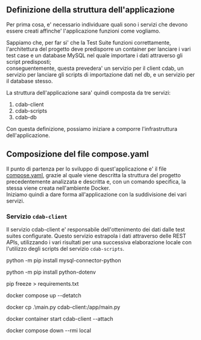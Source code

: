 ## Definizione della struttura dell'applicazione
Per prima cosa, e' necessario individuare quali sono i servizi che devono essere creati affinche' l'applicazione funzioni come vogliamo.

Sappiamo che, per far si' che la Test Suite funzioni correttamente, l'architettura del progetto deve predisporre un container per lanciare i vari test case e un database MySQL nel quale importare i dati attraverso gli script predisposti;<br>
conseguentemente, questa prevedera' un servizio per il client cdab, un servizio per lanciare gli scripts di importazione dati nel db, e un servizio per il database stesso.

La struttura dell'applicazione sara' quindi composta da tre servizi:
1. cdab-client
2. cdab-scripts
3. cdab-db

Con questa definizione, possiamo iniziare a comporre l'infrastruttura dell'applicazione.

## Composizione del file compose.yaml
Il punto di partenza per lo sviluppo di quest'applicazione e' il file [compose.yaml](compose.yaml), grazie al quale viene descritta la struttura del progetto precedentemente analizzata e descritta e, con un comando specifica, la stessa viene creata nell'ambiente Docker.<br>
Iniziamo quindi a dare forma all'applicazione con la suddivisione dei vari servizi.

### Servizio `cdab-client`
Il servizio cdab-client e' responsabile dell'ottenimento dei dati dalle test suites configurate.
Questo servizio estrapola i dati attraverso delle REST APIs, utilizzando i vari risultati per una successiva elaborazione locale con l'utilizzo degli scripts del servizio `cdab-scripts`.

python -m pip install mysql-connector-python

python -m pip install python-dotenv

pip freeze > requirements.txt

docker compose up --detatch

docker cp .\main.py cdab-client:/app/main.py

docker container start cdab-client --attach

docker compose down --rmi local